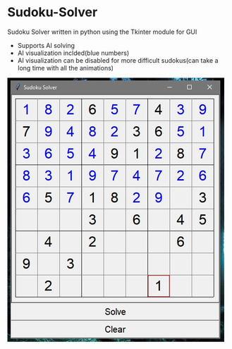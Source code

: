 # Sudoku-Solver
Sudoku Solver written in python using the Tkinter module for GUI

- Supports AI solving
- AI visualization inclded(blue numbers)
- AI visualization can be disabled for more difficult sudokus(can take a long time with all the animations)




![Start_screen](assets/001.jpg "Start_screen")
